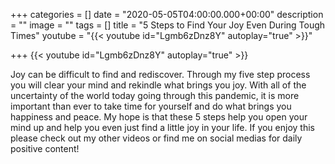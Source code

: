 +++
categories = []
date = "2020-05-05T04:00:00.000+00:00"
description = ""
image = ""
tags = []
title = "5 Steps to Find Your Joy Even During Tough Times"
youtube = "{{< youtube id=\"Lgmb6zDnz8Y\" autoplay=\"true\" >}}"

+++
{{< youtube id="Lgmb6zDnz8Y" autoplay="true" >}}

Joy can be difficult to find and rediscover. Through my five step process you will clear your mind and rekindle what brings you joy. With all of the uncertainty of the world today going through this pandemic, it is more important than ever to take time for yourself and do what brings you happiness and peace. My hope is that these 5 steps help you open your mind up and help you even just find a little joy in your life. If you enjoy this please check out my other videos or find me on social medias for daily positive content!